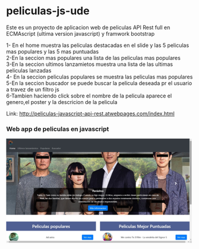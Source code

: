 # peliculas-js-ude

Este es un proyecto de aplicacion web de peliculas API Rest full en ECMAscript (ultima version javascript) y framwork bootstrap

1- En el home muestra las peliculas destacadas en el slide y las 5 peliculas mas populares y las 5 mas puntuadas
<br>
2-En la seccion mas populares una lista de las peliculas mas populares
<br>
3-En la seccion ultimos lanzamietos muestra una lista de las ultimas peliculas lanzadas
<br>
4- En la seccion peliculas populares se muestra las peliculas mas populares
<br>
5-En la seccion buscador se puede buscar la pelicula deseada pr el usuario a travez de un filtro js
<br>
6-Tambien haciendo click sobre el nombre de la pelicula aparece el genero,el poster y la descricion de la pelicula

Link:
http://peliculas-javascript-api-rest.atwebpages.com/index.html

<h3>Web app de peliculas en javascript</h3>
<img src="capturadepantalla.jpg" width="500px" />

